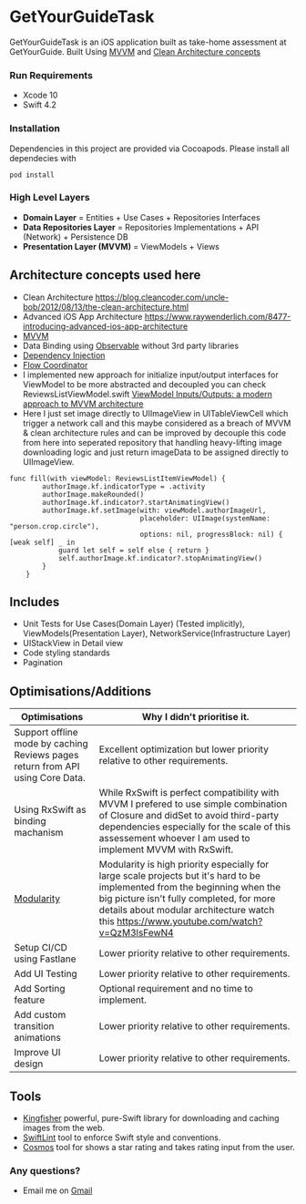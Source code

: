 # GetYourGuideTask
GetYourGuideTask is an iOS application built as take-home assessment at GetYourGuide. Built Using [MVVM](https://en.wikipedia.org/wiki/Model–view–viewmodel) and [Clean Architecture concepts](https://blog.cleancoder.com/uncle-bob/2012/08/13/the-clean-architecture.html)

### Run Requirements

* Xcode 10
* Swift 4.2

### Installation

Dependencies in this project are provided via Cocoapods. Please install all dependecies with

`
pod install
`

### High Level Layers

* **Domain Layer** = Entities + Use Cases + Repositories Interfaces
* **Data Repositories Layer** = Repositories Implementations + API (Network) + Persistence DB
* **Presentation Layer (MVVM)** = ViewModels + Views

## Architecture concepts used here
* Clean Architecture https://blog.cleancoder.com/uncle-bob/2012/08/13/the-clean-architecture.html
* Advanced iOS App Architecture https://www.raywenderlich.com/8477-introducing-advanced-ios-app-architecture
* [MVVM](https://en.wikipedia.org/wiki/Model–view–viewmodel)
* Data Binding using [Observable](ExampleMVVM/Presentation/Utils/Observable.swift) without 3rd party libraries 
* [Dependency Injection](ExampleMVVM/Application/DIContainer/AppDIContainer.swift)
* [Flow Coordinator](https://www.hackingwithswift.com/articles/71/how-to-use-the-coordinator-pattern-in-ios-apps)
* I implemented new approach for initialize input/output interfaces for ViewModel to be more abstracted and decoupled you can check ReviewsListViewModel.swift [ViewModel Inputs/Outputs: a modern approach to MVVM architecture](https://engineering.mercari.com/en/blog/entry/2019-06-12-120000/)
* Here I just set image directly to UIImageView in UITableViewCell which trigger a network call and this maybe considered as a breach of MVVM & clean architecture rules and can be improved by decouple this code from here into seperated repository that handling heavy-lifting image downloading logic and just return imageData to be assigned directly to UIImageView.
```
func fill(with viewModel: ReviewsListItemViewModel) {
        authorImage.kf.indicatorType = .activity
        authorImage.makeRounded()
        authorImage.kf.indicator?.startAnimatingView()
        authorImage.kf.setImage(with: viewModel.authorImageUrl,
                                placeholder: UIImage(systemName: "person.crop.circle"),
                                options: nil, progressBlock: nil) { [weak self] _ in
            guard let self = self else { return }
            self.authorImage.kf.indicator?.stopAnimatingView()
        }
    }
```

## Includes

* Unit Tests for Use Cases(Domain Layer) (Tested implicitly), ViewModels(Presentation Layer), NetworkService(Infrastructure Layer)
* UIStackView in Detail view
* Code styling standards
* Pagination

## Optimisations/Additions

  Optimisations  | Why I didn't prioritise it.
  ------------- | ----------------------------
  Support offline mode by caching Reviews pages return from API using Core Data.  | Excellent optimization but lower priority relative to other requirements.
  Using RxSwift as binding machanism  |  While RxSwift is perfect compatibility with MVVM I prefered to use simple combination of Closure and didSet to avoid third-party dependencies especially for the scale of this assessement whoever I am used to implement MVVM with RxSwift.
  [Modularity](https://tech.olx.com/modular-architecture-in-ios-c1a1e3bff8e9)  |  Modularity is high priority especially for large scale projects but it's hard to be implemented from the beginning when the big picture isn't fully completed, for more details about modular architecture watch this https://www.youtube.com/watch?v=QzM3lsFewN4
Setup CI/CD using Fastlane  |  Lower priority relative to other requirements.
Add UI Testing  |  Lower priority relative to other requirements.
  Add Sorting feature |  Optional requirement and no time to implement.
  Add custom transition animations   | Lower priority relative to other requirements.
  Improve UI design   | Lower priority relative to other requirements.

## Tools

* [Kingfisher](https://github.com/onevcat/Kingfisher) powerful, pure-Swift library for downloading and caching images from the web.
* [SwiftLint](https://github.com/realm/SwiftLint) tool to enforce Swift style and conventions.
* [Cosmos](https://github.com/evgenyneu/Cosmos) tool for shows a star rating and takes rating input from the user.

### Any questions?

* Email me on [Gmail](sherif.kamal.salem@gmail.com)
